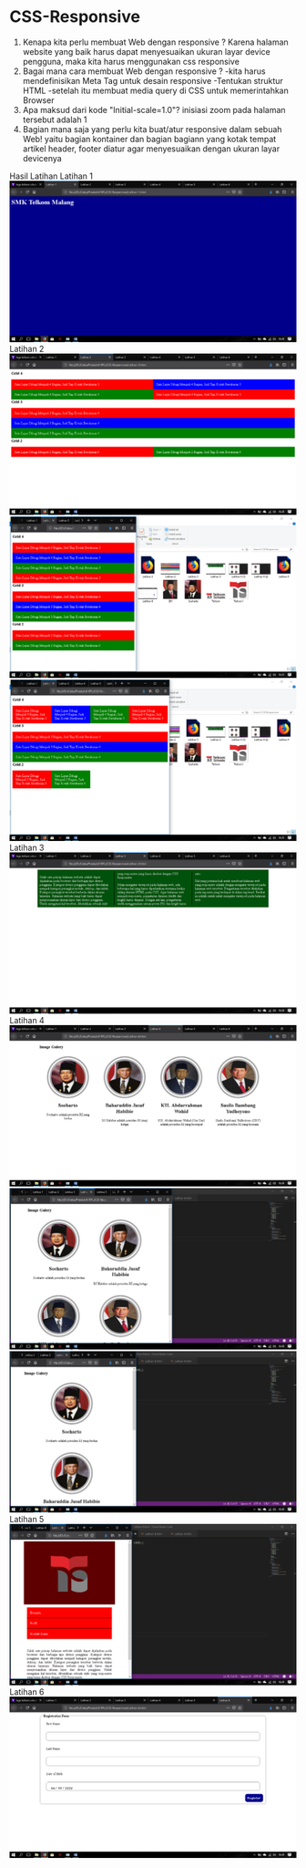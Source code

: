 # CSS-Responsive
1. Kenapa kita perlu membuat Web dengan responsive ?
Karena halaman website yang baik harus dapat menyesuaikan ukuran layar device pengguna, maka kita harus menggunakan css responsive
2. Bagai mana cara membuat Web dengan responsive ?
-kita harus mendefinisikan Meta Tag untuk desain responsive
-Tentukan struktur HTML
-setelah itu membuat media query di CSS untuk memerintahkan Browser
3. Apa maksud dari kode "Initial-scale=1.0"?
inisiasi zoom pada halaman tersebut adalah 1
4. Bagian mana saja yang perlu kita buat/atur responsive dalam sebuah Web!
yaitu bagian kontainer dan bagian bagiann yang kotak tempat artikel header, footer diatur agar menyesuaikan dengan ukuran layar devicenya

Hasil Latihan
Latihan 1
![alt text](https://raw.githubusercontent.com/ArdiArya/CSS-Responsive/master/Latihan%201.png)
Latihan 2
![alt text](https://raw.githubusercontent.com/ArdiArya/CSS-Responsive/master/Latihan%202.png)
![alt text](https://raw.githubusercontent.com/ArdiArya/CSS-Responsive/master/Latihan%202%20(1).png)
![alt text](https://raw.githubusercontent.com/ArdiArya/CSS-Responsive/master/Latihan%202%20(2).png)
Latihan 3
![alt text](https://raw.githubusercontent.com/ArdiArya/CSS-Responsive/master/Latihan%203.png)
Latihan 4
![alt text](https://raw.githubusercontent.com/ArdiArya/CSS-Responsive/master/Latihan%204.png)
![alt text](https://raw.githubusercontent.com/ArdiArya/CSS-Responsive/master/Latihan%204%20(1).png)
![alt text](https://raw.githubusercontent.com/ArdiArya/CSS-Responsive/master/Latihan%204%20(2).png)
Latihan 5
![alt text](https://raw.githubusercontent.com/ArdiArya/CSS-Responsive/master/Latihan%205.png)
Latihan 6
![alt text](https://raw.githubusercontent.com/ArdiArya/CSS-Responsive/master/Latihan%206.png)
